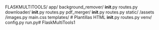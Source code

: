 

FLASKMULTITOOLS/
    app/
        background_remover/
            __init__.py
            routes.py
        downloader/
            __init__.py
            routes.py
        pdf_merger/
            __init__.py
            routes.py
        static/
            /assets
                /images.py
            main.css
        templates/
                # Plantillas HTML
        __init__.py
        routes.py
        venv/
        config.py
        run.py# FlaskMultiTools1

